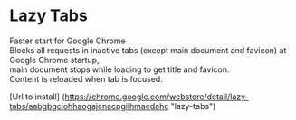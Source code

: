 # Lazy Tabs

Faster start for Google Chrome  
Blocks all requests in inactive tabs (except main document and favicon) at Google Chrome startup,  
main document stops while loading to get title and favicon.  
Content is reloaded when tab is focused.

[Url to install] (https://chrome.google.com/webstore/detail/lazy-tabs/aabgbgciohhaogajcnacpgilhmacdahc "lazy-tabs")